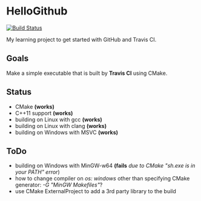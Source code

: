 HelloGithub
===

[![Build Status](https://travis-ci.org/duddel/HelloGithub.svg?branch=master)](https://travis-ci.org/duddel/HelloGithub)


My learning project to get started with GitHub and Travis CI.

## Goals

Make a simple executable that is built by **Travis CI** using CMake.

## Status

* CMake **(works)**
* C++11 support **(works)**
* building on Linux with gcc **(works)**
* building on Linux with clang **(works)**
* building on Windows with MSVC **(works)**

## ToDo

* building on Windows with MinGW-w64 **(fails** *due to CMake "sh.exe is in your PATH" error*)
* how to change compiler on *os: windows* other than specifying CMake generator: *-G "MinGW Makefiles"*?
* use CMake ExternalProject to add a 3rd party library to the build 
